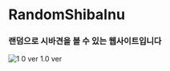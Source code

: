 # RandomShibaInu
### 랜덤으로 시바견을 볼 수 있는 웹사이트입니다

![1 0 ver](https://user-images.githubusercontent.com/49604943/115567306-18672700-a2f6-11eb-9a96-c1cccbbe72eb.gif)
1.0 ver
